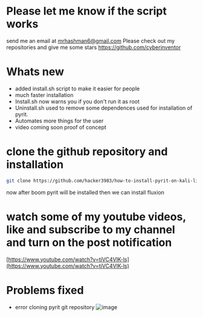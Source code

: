 
# Please let me know if the script works
send me an email at mrhashman6@gmail.com
Please check out my repositories and give me some stars https://github.com/cyberinventor
# Whats new
* added install.sh script to make it easier for people
* much faster installation
* Install.sh now warns you if you don't run it as root
* Uninstall.sh used to remove some dependences used for installation of pyrit.
* Automates more things for the user
* video coming soon proof of concept

<!--# sources.list
```mousepad /etc/apt/sources.list```
copy this and paste this the mousepad editor and save it
```
deb http://ftp.debian.org/debian/ stretch main contrib non-free
```-
![sources.list](https://www.mediafire.com/convkey/8cdb/j5m77qz0faajyij6g.jpg)-->
# clone the github repository and installation
```sh
git clone https://github.com/hacker3983/how-to-install-pyrit-on-kali-linux-2020.1a pyrit-installer && cd pyrit-installer && sudo bash install.sh
```
<!--![install.jpg](https://www.mediafire.com/convkey/8644/l50t2tl6yqzcdzn6g.jpg)-->
now after boom pyrit will be installed then we can install fluxion
# watch some of my youtube videos, like and subscribe to my channel and turn on the post notification
[https://www.youtube.com/watch?v=tiVC4VlK-ls](https://www.youtube.com/watch?v=tiVC4VlK-ls)
# Problems fixed
* error cloning pyrit git repository
![image](https://user-images.githubusercontent.com/54384337/116007949-1687b700-a5c7-11eb-9a1f-cdb347b94a38.png)
